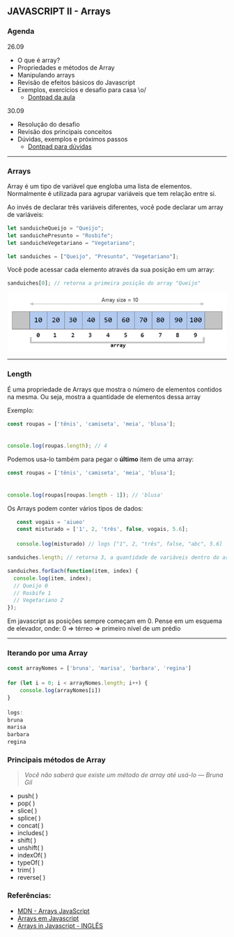 ## JAVASCRIPT II - Arrays

### Agenda 
26.09 
- O que é array?
- Propriedades e métodos de Array
- Manipulando arrays
- Revisão de efeitos básicos do Javascript
- Exemplos, exercícios e desafio para casa \o/ 
  - [Dontpad da aula](http://dontpad.com/reprograma-js2-arrays)

30.09
- Resolução do desafio
- Revisão dos principais conceitos
- Dúvidas, exemplos e próximos passos
  - [Dontpad para dúvidas](http://dontpad.com/reprograma-js2-arrays-duvidas ) 




---

### Arrays

Array é um tipo de variável que engloba uma lista de elementos. Normalmente é utilizada para agrupar variáveis que tem relação entre si.

Ao invés de declarar três variáveis diferentes, você pode declarar um array de variáveis:

```js
let sanduicheQueijo = "Queijo";
let sanduichePresunto = "Rosbife";
let sanduicheVegetariano = "Vegetariano";
```

```js
let sanduiches = ["Queijo", "Presunto", "Vegetariano"];
```

Você pode acessar cada elemento através da sua posição em um array:

```js
sanduiches[0]; // retorna a primeira posição do array "Queijo"
```

![arrays](assets/array.png)

___


### Length

É uma propriedade de Arrays que mostra o número de elementos contidos na mesma. Ou seja, mostra a quantidade de elementos dessa array

Exemplo:
```js
const roupas = ['tênis', 'camiseta', 'meia', 'blusa'];


console.log(roupas.length); // 4
```

Podemos usa-lo também para pegar o **último** item de uma array:

```js
const roupas = ['tênis', 'camiseta', 'meia', 'blusa'];


console.log(roupas[roupas.length - 1]); // 'blusa'
```

Os Arrays podem conter vários tipos de dados:

```js
   const vogais = 'aiueo'
   const misturado = ['1', 2, 'três', false, vogais, 5.6];

   console.log(misturado) // logs ["1", 2, "três", false, "abc", 5.6]
```


```js
sanduiches.length; // retorna 3, a quantidade de variáveis dentro do array
```

```js
sanduiches.forEach(function(item, index) {
  console.log(item, index);
  // Queijo 0
  // Rosbife 1
  // Vegetariano 2
});
```


Em javascript as posições sempre começam em 0. 
Pense em um esquema de elevador, onde:
0 => térreo => primeiro nível de um prédio

___

### Iterando por uma Array

```js
const arrayNomes = ['bruna', 'marisa', 'barbara', 'regina']

for (let i = 0; i < arrayNomes.length; i++) {
    console.log(arrayNomes[i])
}   

logs:
bruna
marisa
barbara
regina

```

### Principais métodos de Array

> *Você não saberá que existe um método de array até usá-lo — Bruna Gil*
> 

* push( )
* pop( )
* slice( )
* splice( )
* concat( ) 
* includes( )
* shift( )
* unshift( )
* indexOf( )
* typeOf( )
* trim( )
* reverse( )

### Referências:
- [MDN - Arrays JavaScript](https://developer.mozilla.org/pt-BR/docs/Web/JavaScript/Reference/Global_Objects/Array)
- [Arrays em Javascript](https://www.devmedia.com.br/javascript-arrays/4079)
- [Arrays in Javascript - INGLÊS](https://medium.com/swlh/arrays-in-javascript-e64b873ad801)




